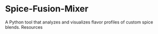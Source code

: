 # Spice-Fusion-Mixer
A Python tool that analyzes and visualizes flavor profiles of custom spice blends.  Resources
